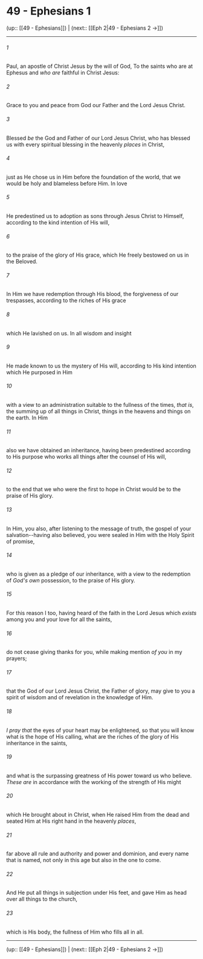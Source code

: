 # 49 - Ephesians 1

(up:: [[49 - Ephesians]]) | (next:: [[Eph 2|49 - Ephesians 2 →]])

***


###### 1 
Paul, an apostle of Christ Jesus by the will of God, To the saints who are at Ephesus and _who are_ faithful in Christ Jesus: 

###### 2 
Grace to you and peace from God our Father and the Lord Jesus Christ. 

###### 3 
Blessed _be_ the God and Father of our Lord Jesus Christ, who has blessed us with every spiritual blessing in the heavenly _places_ in Christ, 

###### 4 
just as He chose us in Him before the foundation of the world, that we would be holy and blameless before Him. In love 

###### 5 
He predestined us to adoption as sons through Jesus Christ to Himself, according to the kind intention of His will, 

###### 6 
to the praise of the glory of His grace, which He freely bestowed on us in the Beloved. 

###### 7 
In Him we have redemption through His blood, the forgiveness of our trespasses, according to the riches of His grace 

###### 8 
which He lavished on us. In all wisdom and insight 

###### 9 
He made known to us the mystery of His will, according to His kind intention which He purposed in Him 

###### 10 
with a view to an administration suitable to the fullness of the times, _that is_, the summing up of all things in Christ, things in the heavens and things on the earth. In Him 

###### 11 
also we have obtained an inheritance, having been predestined according to His purpose who works all things after the counsel of His will, 

###### 12 
to the end that we who were the first to hope in Christ would be to the praise of His glory. 

###### 13 
In Him, you also, after listening to the message of truth, the gospel of your salvation--having also believed, you were sealed in Him with the Holy Spirit of promise, 

###### 14 
who is given as a pledge of our inheritance, with a view to the redemption of _God's own_ possession, to the praise of His glory. 

###### 15 
For this reason I too, having heard of the faith in the Lord Jesus which _exists_ among you and your love for all the saints, 

###### 16 
do not cease giving thanks for you, while making mention _of you_ in my prayers; 

###### 17 
that the God of our Lord Jesus Christ, the Father of glory, may give to you a spirit of wisdom and of revelation in the knowledge of Him. 

###### 18 
_I pray that_ the eyes of your heart may be enlightened, so that you will know what is the hope of His calling, what are the riches of the glory of His inheritance in the saints, 

###### 19 
and what is the surpassing greatness of His power toward us who believe. _These are_ in accordance with the working of the strength of His might 

###### 20 
which He brought about in Christ, when He raised Him from the dead and seated Him at His right hand in the heavenly _places_, 

###### 21 
far above all rule and authority and power and dominion, and every name that is named, not only in this age but also in the one to come. 

###### 22 
And He put all things in subjection under His feet, and gave Him as head over all things to the church, 

###### 23 
which is His body, the fullness of Him who fills all in all.

***

(up:: [[49 - Ephesians]]) | (next:: [[Eph 2|49 - Ephesians 2 →]])
